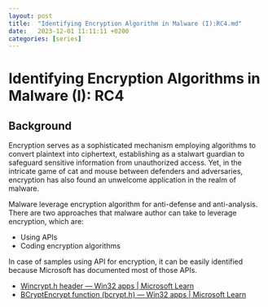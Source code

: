 ```yaml
---
layout:	post
title:  "Identifying Encryption Algorithm in Malware (I):RC4.md"
date:   2023-12-01 11:11:11 +0200
categories: [series]
---
```


# Identifying Encryption Algorithms in Malware (I): RC4

## Background

Encryption serves as a sophisticated mechanism employing algorithms to convert plaintext into ciphertext, establishing as a stalwart guardian to safeguard sensitive information from unauthorized access. Yet, in the intricate game of cat and mouse between defenders and adversaries, encryption has also found an unwelcome application in the realm of malware.

Malware leverage encryption algorithm for anti-defense and anti-analysis. There are two approaches that malware author can take to leverage encryption, which are:

-   Using APIs
-   Coding encryption algorithms

In case of samples using API for encryption, it can be easily identified because Microsoft has documented most of those APIs.

-   [Wincrypt.h header — Win32 apps | Microsoft Learn](https://learn.microsoft.com/en-us/windows/win32/api/wincrypt/)
-   [BCryptEncrypt function (bcrypt.h) — Win32 apps | Microsoft Learn](https://learn.microsoft.com/en-us/windows/win32/api/bcrypt/nf-bcrypt-bcryptencrypt)

